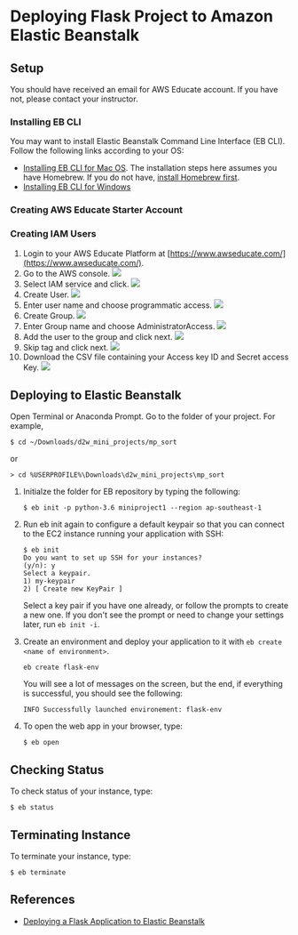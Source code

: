 # Deploying Flask Project to Amazon Elastic Beanstalk

## Setup

You should have received an email for AWS Educate account. If you have not, please contact your instructor. 

### Installing EB CLI

You may want to install Elastic Beanstalk Command Line Interface (EB CLI). Follow the following links according to your OS:
- [Installing EB CLI for Mac OS](https://docs.aws.amazon.com/elasticbeanstalk/latest/dg/eb-cli3-install-osx.html). The installation steps here assumes you have Homebrew. If you do not have, [install Homebrew first](https://brew.sh/).
- [Installing EB CLI for Windows](https://docs.aws.amazon.com/elasticbeanstalk/latest/dg/eb-cli3-install-windows.html)

### Creating AWS Educate Starter Account

### Creating IAM Users

1. Login to your AWS Educate Platform at [https://www.awseducate.com/](https://www.awseducate.com/).
1. Go to the AWS console.
    ![](https://www.dropbox.com/s/pwgdgvoruuacneq/iam_create_1.png?raw=1)
1. Select IAM service and click.
    ![](https://www.dropbox.com/s/ja49hnlmtdph2ov/iam_create_2.png?raw=1)
1. Create User.
    ![](https://www.dropbox.com/s/natg7zii1m3lo35/iam_create_3.png?raw=1)
1. Enter user name and choose programmatic access.
    ![](https://www.dropbox.com/s/vjroz5iso4vvzw9/iam_create_4.png?raw=1)
1. Create Group.
    ![](https://www.dropbox.com/s/a0nknc9jafmdtl4/iam_create_5.png?raw=1)
1. Enter Group name and choose AdministratorAccess.
    ![](https://www.dropbox.com/s/4odytdfu6n32czd/iam_create_6.png?raw=1)
1. Add the user to the group and click next.
    ![](https://www.dropbox.com/s/7val7qfzd03jw8m/iam_create_7.png?raw=1)
1. Skip tag and click next.
    ![](https://www.dropbox.com/s/mcc2ovu4p5q12us/iam_create_8.png?raw=1)
1. Download the CSV file containing your Access key ID and Secret access Key.
    ![](https://www.dropbox.com/s/csskhflpieru52h/iam_create_9.png?raw=1)

## Deploying to Elastic Beanstalk

Open Terminal or Anaconda Prompt. Go to the folder of your project. For example,

```
$ cd ~/Downloads/d2w_mini_projects/mp_sort
```
or
```
> cd %USERPROFILE%\Downloads\d2w_mini_projects\mp_sort
```

1. Initialze the folder for EB repository by typing the following:

	```
	$ eb init -p python-3.6 miniproject1 --region ap-southeast-1
	```

1. Run eb init again to configure a default keypair so that you can connect to the EC2 instance running your application with SSH:

	```
	$ eb init
	Do you want to set up SSH for your instances?
	(y/n): y
	Select a keypair.
	1) my-keypair
	2) [ Create new KeyPair ]
	```
	Select a key pair if you have one already, or follow the prompts to create a new one. If you don't see the prompt or need to change your settings later, run `eb init -i`.

1. Create an environment and deploy your application to it with `eb create <name of environment>`.
    ```
	eb create flask-env
    ```

    You will see a lot of messages on the screen, but the end, if everything is successful, you should see the following:
    ```
    INFO Successfully launched environement: flask-env
    ```

1. To open the web app in your browser, type:

	```
	$ eb open
	```
	
## Checking Status

To check status of your instance, type:

```
$ eb status
```

## Terminating Instance

To terminate your instance, type:

```
$ eb terminate 
```
## References

- [Deploying a Flask Application to Elastic Beanstalk](https://docs.aws.amazon.com/elasticbeanstalk/latest/dg/create-deploy-python-flask.html#python-flask-setup-venv)

